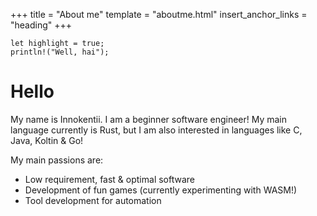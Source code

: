 +++
title = "About me"
template = "aboutme.html"
insert_anchor_links = "heading"
+++

```rust,linenos
let highlight = true;
println!("Well, hai");
```

# Hello

My name is Innokentii. I am a beginner software engineer! My main language currently is Rust,
but I am also interested in languages like C, Java, Koltin & Go!

My main passions are:
* Low requirement, fast & optimal software
* Development of fun games (currently experimenting with WASM!)
* Tool development for automation